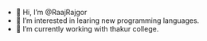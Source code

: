 - 👋 Hi, I’m @RaajRajgor
- 👀 I’m interested in learing new programming languages.
- 🌱 I’m currently working with thakur college.


<!---
RaajRajgor/RaajRajgor is a ✨ special ✨ repository because its `README.md` (this file) appears on your GitHub profile.
You can click the Preview link to take a look at your changes.
--->
